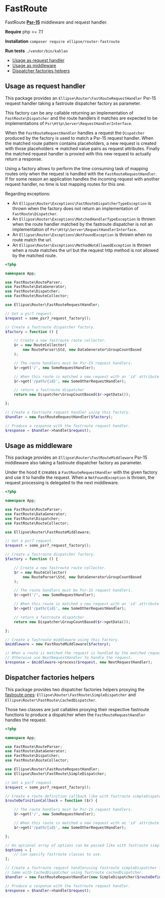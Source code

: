 # FastRoute

FastRoute **[Psr-15](https://github.com/php-fig/fig-standards/blob/master/accepted/PSR-15-request-handlers.md)** middleware and request handler.

**Require** php >= 7.1

**Installation** `composer require ellipse/router-fastroute`

**Run tests** `./vendor/bin/kahlan`

- [Usage as request handler](https://github.com/ellipsephp/router-fastroute#usage-as-request-handler)
- [Usage as middleware](https://github.com/ellipsephp/router-fastroute#usage-as-middleware)
- [Dispatcher factories helpers](https://github.com/ellipsephp/router-fastroute#dispatcher-factories-helpers)

## Usage as request handler

This package provides an `Ellipse\Router\FastRouteRequestHandler` Psr-15 request handler taking a fastroute dispatcher factory as parameter.

This factory can be any callable returning an implementation of `FastRoute\Dispatcher` and the route handlers it matches are expected to be implementations of `Psr\Http\Server\RequestHandlerInterface`.

When the `FastRouteRequestHandler` handles a request the `Dispatcher` produced by the factory is used to match a Psr-15 request handler. When the matched route pattern contains placeholders, a new request is created with those placeholders => matched value pairs as request attributes. Finally the matched request handler is proxied with this new request to actually return a response.

Using a factory allows to perform the time consuming task of mapping routes only when the request is handled with the `FastRouteRequestHandler`. If for some reason an application handles the incoming request with another request handler, no time is lost mapping routes for this one.

Regarding exceptions:

- An `Ellipse\Router\Exceptions\FastRouteDispatcherTypeException` is thrown when the factory does not return an implementation of `FastRoute\Dispatcher`.
- An `Ellipse\Router\Exceptions\MatchedHandlerTypeException` is thrown when the route handler matched by the fastroute dispatcher is not an implementation of `Psr\Http\Server\RequestHandlerInterface`.
- An `Ellipse\Router\Exceptions\NotFoundException` is thrown when no route match the url.
- An `Ellipse\Router\Exceptions\MethodNotAllowedException` is thrown when a route matches the url but the request http method is not allowed by the matched route.

```php
<?php

namespace App;

use FastRoute\RouteParser;
use FastRoute\DataGenerator;
use FastRoute\Dispatcher;
use FastRoute\RouteCollector;

use Ellipse\Router\FastRouteRequestHandler;

// Get a psr7 request.
$request = some_psr7_request_factory();

// Create a fastroute dispatcher factory.
$factory = function () {

    // Create a new fastroute route collector.
    $r = new RouteCollector(
        new RouteParser\Std, new DataGenerator\GroupCountBased
    );

    // The route handlers must be Psr-15 request handlers.
    $r->get('/', new SomeRequestHandler);

    // When this route is matched a new request with an 'id' attribute would be passed to the request handler.
    $r->get('/path/{id}', new SomeOtherRequestHandler);

    // return a fastroute dispatcher
    return new Dispatcher\GroupCountBased($r->getData());

};

// Create a fastroute request handler using this factory.
$handler = new FastRouteRequestHandler($factory);

// Produce a response with the fastroute request handler.
$response = $handler->handle($request);
```

## Usage as middleware

This package provides an `Ellipse\Router\FastRouteMiddleware` Psr-15 middleware also taking a fastroute dispatcher factory as parameter.

Under the hood it creates a `FastRouteRequestHandler` with the given factory and use it to handle the request. When a `NotFoundException` is thrown, the request processing is delegated to the next middleware.

```php
<?php

namespace App;

use FastRoute\RouteParser;
use FastRoute\DataGenerator;
use FastRoute\Dispatcher;
use FastRoute\RouteCollector;

use Ellipse\Router\FastRouteMiddleware;

// Get a psr7 request.
$request = some_psr7_request_factory();

// Create a fastroute dispatcher factory.
$factory = function () {

    // Create a new fastroute route collector.
    $r = new RouteCollector(
        new RouteParser\Std, new DataGenerator\GroupCountBased
    );

    // The route handlers must be Psr-15 request handlers.
    $r->get('/', new SomeRequestHandler);

    // When this route is matched a new request with an 'id' attribute would be passed to the request handler.
    $r->get('/path/{id}', new SomeOtherRequestHandler);

    // return a fastroute dispatcher
    return new Dispatcher\GroupCountBased($r->getData());

};

// Create a fastroute middleware using this factory.
$middleware = new FastRouteMiddleware($factory);

// When a route is matched the request is handled by the matched request handler.
// Otherwise use NextRequestHandler to handle the request.
$response = $middleware->process($request, new NextRequestHandler);
```
## Dispatcher factories helpers

This package provides two dispatcher factories helpers proxying the [fastroute ones](https://github.com/nikic/FastRoute/blob/master/src/functions.php): `Ellipse\Router\FastRoute\SimpleDispatcher` and `Ellipse\Router\FastRoute\CachedDispatcher`.

Those two classes are just callables proxying their respective fastroute functions to produce a dispatcher when the `FastRouteRequestHandler` handles the request.

```php
<?php

namespace App;

use FastRoute\RouteParser;
use FastRoute\DataGenerator;
use FastRoute\Dispatcher;
use FastRoute\RouteCollector;

use Ellipse\Router\FastRouteRequestHandler;
use Ellipse\Router\FastRoute\SimpleDispatcher;

// Get a psr7 request.
$request = some_psr7_request_factory();

// Create a route definition callback like with fastroute simpleDispatcher function.
$routeDefinitionCallback = function ($r) {

    // The route handlers must be Psr-15 request handlers.
    $r->get('/', new SomeRequestHandler);

    // When this route is matched a new request with an 'id' attribute would be passed to the request handler.
    $r->get('/path/{id}', new SomeOtherRequestHandler);

};

// An optional array of options can be passed like with fastroute simpleDispatcher function.
$options = [
    // Can specify fastroute classes to use.
];

// Create a fastroute request handlerusing fastroute simpleDispatcher function.
// Same with CachedDispatcher using fastroute cachedDispatcher.
$handler = new FastRouteRequestHandler(new SimpleDispatcher($routeDefinitionCallback, $options));

// Produce a response with the fastroute request handler.
$response = $handler->handle($request);
```
